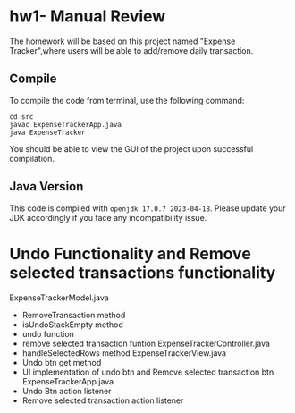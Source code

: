 # hw1- Manual Review

The homework will be based on this project named "Expense Tracker",where users will be able to add/remove daily transaction. 

## Compile

To compile the code from terminal, use the following command:
```
cd src
javac ExpenseTrackerApp.java
java ExpenseTracker
```

You should be able to view the GUI of the project upon successful compilation. 

## Java Version
This code is compiled with ```openjdk 17.0.7 2023-04-18```. Please update your JDK accordingly if you face any incompatibility issue.

# Undo Functionality and Remove selected transactions functionality
ExpenseTrackerModel.java
- RemoveTransaction method
- isUndoStackEmpty method
- undo function
- remove selected transaction funtion
ExpenseTrackerController.java
- handleSelectedRows method
ExpenseTrackerView.java
- Undo btn get method
- UI implementation of undo btn and Remove selected transaction btn
ExpenseTrackerApp.java
- Undo Btn action listener
- Remove selected transaction action listener
